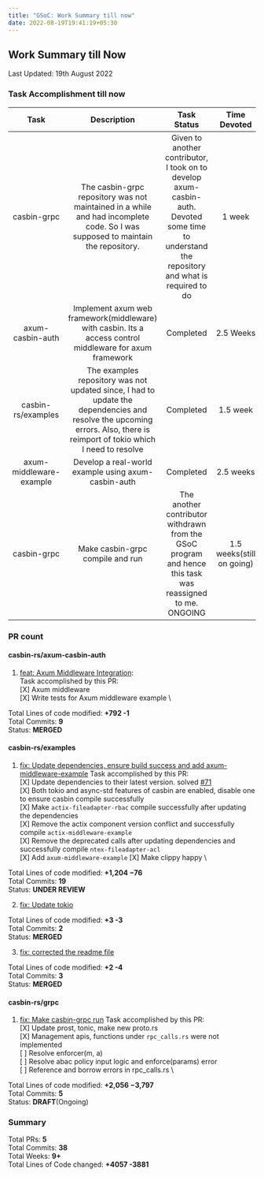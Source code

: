 ```yaml
---
title: "GSoC: Work Summary till now"
date: 2022-08-19T19:41:19+05:30
---
```


## Work Summary till Now ##
Last Updated: 19th August 2022


### Task Accomplishment till now ###

| Task        | Description   |  Task Status  | Time Devoted |
| :---:        |    :----:     |          :---: |   :---:|
| casbin-grpc | The casbin-grpc repository was not maintained in a while and had incomplete code. So I was supposed to maintain the repository.      | Given to another contributor, I took on to develop axum-casbin-auth. Devoted some time to understand the repository and what is required to do  | 1 week  |
| axum-casbin-auth   | Implement axum web framework(middleware) with casbin. Its a access control middleware for axum framework       |   Completed     | 2.5 Weeks |
| casbin-rs/examples   | The examples repository was not updated since, I had to update the dependencies and resolve the upcoming errors. Also, there is reimport of tokio which I need to resolve        | Completed      | 1.5 week |
| axum-middleware-example   | Develop a real-world example using axum-casbin-auth  | Completed      | 2.5 weeks |
| casbin-grpc   | Make casbin-grpc compile and run  | The another contributor withdrawn from the GSoC program and hence this task was reassigned to me. ONGOING      | 1.5 weeks(still on going) |

### PR count ###
#### casbin-rs/axum-casbin-auth #### 
1. [feat: Axum Middleware Integration](https://github.com/casbin-rs/axum-casbin-auth/pull/1): \
Task accomplished by this PR: \
[X] Axum middleware \
[X] Write tests for Axum middleware example \


Total Lines of code modified: **+792 -1** \
Total Commits: **9** \
Status: **MERGED** 

#### casbin-rs/examples #### 
1. [fix: Update dependencies, ensure build success and add axum-middleware-example](https://github.com/casbin-rs/examples/pull/72)
Task accomplished by this PR: \
[X] Update dependencies to their latest version. solved [#71](https://github.com/casbin-rs/examples/pull/71) \
[X] Both tokio and async-std features of casbin are enabled, disable one to ensure casbin compile successfully\
[X] Make `actix-fileadapter-rbac` compile successfully after updating the dependencies \
[X] Remove the actix component version conflict and successfully compile `actix-middleware-example` \
[X] Remove the deprecated calls after updating dependencies and successfully compile `ntex-fileadapter-acl` \
[X] Add `axum-middleware-example`
[X] Make clippy happy \

Total Lines of code modified: **+1,204 −76** \
Total Commits: **19** \
Status: **UNDER REVIEW** 

2. [fix: Update tokio](https://github.com/casbin-rs/actix-casbin/pull/25)


Total Lines of code modified: **+3 -3** \
Total Commits: **2** \
Status: **MERGED** 

3. [fix: corrected the readme file](https://github.com/casbin-rs/actix-casbin-auth/pull/36)

Total Lines of code modified: **+2 -4** \
Total Commits: **3** \
Status: **MERGED**

#### casbin-rs/grpc #### 
1. [fix: Make casbin-grpc run](https://github.com/casbin-rs/casbin-grpc/pull/9)
Task accomplished by this PR: \
[X] Update prost, tonic, make new proto.rs \
[X] Management apis, functions under `rpc_calls.rs` were not implemented \
[ ] Resolve enforcer(m, a) \
[ ] Resolve abac policy input logic and enforce(params) error \
[ ] Reference and borrow errors in rpc_calls.rs \

Total Lines of code modified: **+2,056 −3,797** \
Total Commits: **5** \
Status: **DRAFT**(Ongoing)

### Summary ###

Total PRs: **5** \
Total Commits: **38** \
Total Weeks: **9+** \
Total Lines of Code changed: **+4057 -3881**